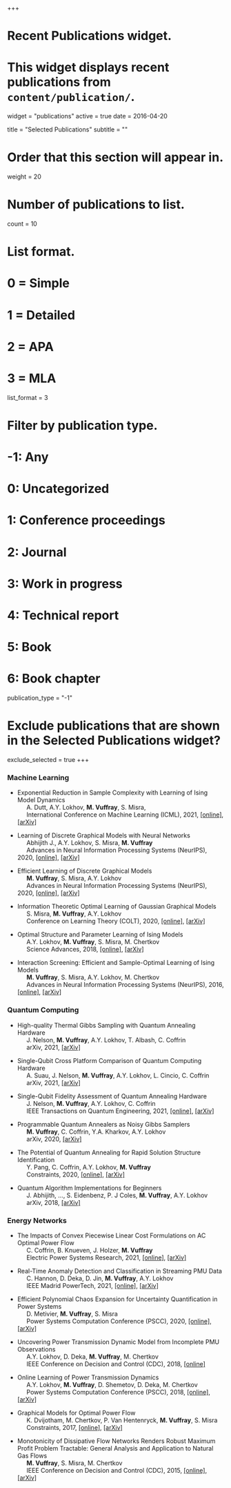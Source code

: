 +++
# Recent Publications widget.
# This widget displays recent publications from `content/publication/`.
widget = "publications"
active = true
date = 2016-04-20

title = "Selected Publications"
subtitle = ""

# Order that this section will appear in.
weight = 20

# Number of publications to list.
count = 10

# List format.
#   0 = Simple
#   1 = Detailed
#   2 = APA
#   3 = MLA
list_format = 3

# Filter by publication type.
# -1: Any
#  0: Uncategorized
#  1: Conference proceedings
#  2: Journal
#  3: Work in progress
#  4: Technical report
#  5: Book
#  6: Book chapter
publication_type = "-1"

# Exclude publications that are shown in the Selected Publications widget?
exclude_selected = true
+++

### Machine Learning

* Exponential Reduction in Sample Complexity with Learning of Ising Model Dynamics  <br>
<span style="margin-left:1.5em">  A. Dutt, A.Y. Lokhov, **M. Vuffray**, S. Misra, <br>
<span style="margin-left:1.5em">  International Conference on Machine Learning (ICML), 2021, [\[online\]](http://proceedings.mlr.press/v139/dutt21a/dutt21a.pdf), [\[arXiv\]](https://arxiv.org/pdf/2104.00995.pdf)

* Learning of Discrete Graphical Models with Neural Networks  <br>
<span style="margin-left:1.5em">  Abhijith J., A.Y. Lokhov, S. Misra, **M. Vuffray** <br>
<span style="margin-left:1.5em">  Advances in Neural Information Processing Systems (NeurIPS), 2020, [\[online\]](https://proceedings.neurips.cc/paper/2020/file/3cc697419ea18cc98d525999665cb94a-Paper.pdf), [\[arXiv\]](https://arxiv.org/pdf/2006.11937.pdf)

* Efficient Learning of Discrete Graphical Models  <br>
<span style="margin-left:1.5em"> **M. Vuffray**, S. Misra, A.Y. Lokhov <br>
<span style="margin-left:1.5em">  Advances in Neural Information Processing Systems (NeurIPS), 2020, [\[online\]](https://proceedings.neurips.cc/paper/2020/file/9d702ffd99ad9c70ac37e506facc8c38-Paper.pdf), [\[arXiv\]](https://arxiv.org/pdf/1902.00600.pdf)

* Information Theoretic Optimal Learning of Gaussian Graphical Models  <br>
<span style="margin-left:1.5em"> S. Misra, **M. Vuffray**, A.Y. Lokhov <br>
<span style="margin-left:1.5em">  Conference on Learning Theory (COLT), 2020, [\[online\]](http://proceedings.mlr.press/v125/misra20a/misra20a.pdf), [\[arXiv\]](https://arxiv.org/pdf/1703.04886.pdf)

* Optimal Structure and Parameter Learning of Ising Models  <br>
<span style="margin-left:1.5em"> A.Y. Lokhov, **M. Vuffray**, S. Misra, M. Chertkov <br>
<span style="margin-left:1.5em">  Science Advances, 2018, [\[online\]](http://advances.sciencemag.org/content/4/3/e1700791/tab-pdf), [\[arXiv\]](https://arxiv.org/pdf/1612.05024.pdf)

* Interaction Screening: Efficient and Sample-Optimal Learning of Ising Models  <br>
<span style="margin-left:1.5em"> **M. Vuffray**, S. Misra, A.Y. Lokhov, M. Chertkov <br>
<span style="margin-left:1.5em"> Advances in Neural Information Processing Systems (NeurIPS), 2016, [\[online\]](https://proceedings.neurips.cc/paper/2016/file/861dc9bd7f4e7dd3cccd534d0ae2a2e9-Paper.pdf), [\[arXiv\]](https://arxiv.org/pdf/1605.07252.pdf)

### Quantum Computing

* High-quality Thermal Gibbs Sampling with Quantum Annealing Hardware <br>
<span style="margin-left:1.5em"> J. Nelson, **M. Vuffray**, A.Y. Lokhov, T. Albash, C. Coffrin <br>
<span style="margin-left:1.5em"> arXiv, 2021,
[\[arXiv\]](https://arxiv.org/pdf/2109.01690.pdf)

* Single-Qubit Cross Platform Comparison of Quantum Computing Hardware <br>
<span style="margin-left:1.5em"> A. Suau, J. Nelson, **M. Vuffray**, A.Y. Lokhov, L. Cincio, C. Coffrin <br>
<span style="margin-left:1.5em"> arXiv, 2021,
[\[arXiv\]](https://arxiv.org/pdf/2108.11334.pdf)

* Single-Qubit Fidelity Assessment of Quantum Annealing Hardware <br>
<span style="margin-left:1.5em"> J. Nelson, **M. Vuffray**, A.Y. Lokhov, C. Coffrin <br>
<span style="margin-left:1.5em"> IEEE Transactions on Quantum Engineering, 2021,
[\[online\]](https://ieeexplore.ieee.org/stamp/stamp.jsp?arnumber=9465651),
[\[arXiv\]](https://arxiv.org/pdf/2104.03335.pdf)

* Programmable Quantum Annealers as Noisy Gibbs Samplers <br>
<span style="margin-left:1.5em"> **M. Vuffray**, C. Coffrin, Y.A. Kharkov, A.Y. Lokhov <br>
<span style="margin-left:1.5em"> arXiv, 2020,
[\[arXiv\]](https://arxiv.org/pdf/2012.08827.pdf)

* The Potential of Quantum Annealing for Rapid Solution Structure Identification <br>
<span style="margin-left:1.5em"> Y. Pang, C. Coffrin, A.Y. Lokhov, **M. Vuffray** <br>
<span style="margin-left:1.5em"> Constraints, 2020,
[\[online\]](https://link.springer.com/article/10.1007/s10601-020-09315-0),
[\[arXiv\]](https://arxiv.org/abs/1912.01759)

* Quantum Algorithm Implementations for Beginners <br>
<span style="margin-left:1.5em"> J. Abhijith, ...,  S. Eidenbenz, P. J Coles, **M. Vuffray**, A.Y. Lokhov <br>
<span style="margin-left:1.5em"> arXiv, 2018,
[\[arXiv\]](https://arxiv.org/pdf/1804.03719.pdf)

### Energy Networks

* The Impacts of Convex Piecewise Linear Cost Formulations on AC Optimal Power Flow <br>
<span style="margin-left:1.5em"> C. Coffrin, B. Knueven, J. Holzer, **M. Vuffray** <br>
<span style="margin-left:1.5em"> Electric Power Systems Research, 2021, [\[online\]](https://www.sciencedirect.com/science/article/abs/pii/S0378779621001723),
[\[arXiv\]](https://arxiv.org/pdf/2005.14087.pdf)

* Real-Time Anomaly Detection and Classification in Streaming PMU Data <br>
<span style="margin-left:1.5em"> C. Hannon, D. Deka, D. Jin, **M. Vuffray**, A.Y. Lokhov <br>
<span style="margin-left:1.5em">  IEEE Madrid PowerTech, 2021,
[\[online\]](https://ieeexplore.ieee.org/abstract/document/9494800),
[\[arXiv\]](https://arxiv.org/pdf/1911.06316.pdf)

* Efficient Polynomial Chaos Expansion for Uncertainty Quantification in Power Systems <br>
<span style="margin-left:1.5em"> D. Metivier, **M. Vuffray**, S. Misra <br>
<span style="margin-left:1.5em"> Power Systems Computation Conference (PSCC), 2020, [\[online\]](https://www.sciencedirect.com/science/article/abs/pii/S0378779620305940),
[\[arXiv\]](https://arxiv.org/pdf/1910.06498.pdf)

* Uncovering Power Transmission Dynamic Model from Incomplete PMU Observations <br>
<span style="margin-left:1.5em"> A.Y. Lokhov, D. Deka, **M. Vuffray**, M. Chertkov <br>
<span style="margin-left:1.5em"> IEEE Conference on Decision and Control (CDC), 2018, [\[online\]](https://ieeexplore.ieee.org/abstract/document/8619606)

* Online Learning of Power Transmission Dynamics  <br>
<span style="margin-left:1.5em"> A.Y. Lokhov, **M. Vuffray**, D. Shemetov, D. Deka, M. Chertkov <br>
<span style="margin-left:1.5em"> Power Systems Computation Conference (PSCC), 2018, [\[online\]](https://ieeexplore.ieee.org/abstract/document/8442720), [\[arXiv\]](https://arxiv.org/pdf/1710.10021.pdf)

* Graphical Models for Optimal Power Flow  <br>
<span style="margin-left:1.5em"> K. Dvijotham, M. Chertkov, P. Van Hentenryck, **M. Vuffray**, S. Misra <br>
<span style="margin-left:1.5em">  Constraints, 2017, [\[online\]](https://link.springer.com/article/10.1007/s10601-016-9253-y), [\[arXiv\]](https://arxiv.org/pdf/1606.06512.pdf)

* Monotonicity of Dissipative Flow Networks Renders Robust Maximum Profit Problem Tractable: General Analysis and Application to Natural Gas Flows  <br>
<span style="margin-left:1.5em"> **M. Vuffray**, S. Misra, M. Chertkov <br>
<span style="margin-left:1.5em"> IEEE Conference on Decision and Control (CDC), 2015, [\[online\]](https://ieeexplore.ieee.org/abstract/document/7402933), [\[arXiv\]](https://arxiv.org/pdf/1504.00910.pdf)

<!-- ### Information Theory

* The Bethe Free Energy Allows to Compute the Conditional Entropy of Graphical Code Instances: A Proof From the Polymer Expansion <br>
<span style="margin-left:1.5em"> N. Macris, **M. Vuffray** <br>
<span style="margin-left:1.5em"> IEEE Transactions on Information Theory, 2016, [\[online\]](https://ieeexplore.ieee.org/abstract/document/7460154), [\[arXiv\]](https://arxiv.org/pdf/1310.1294.pdf)


* Approaching the Rate-Distortion Limit with Spatial Coupling, Belief Propagation, and Decimation <br>
<span style="margin-left:1.5em"> V. Aref, N. Macris, **M. Vuffray** <br>
<span style="margin-left:1.5em"> IEEE Transactions on Information Theory, 2015, [\[online\]](https://ieeexplore.ieee.org/abstract/document/7109906), [\[arXiv\]](https://arxiv.org/pdf/1307.5210.pdf) -->
